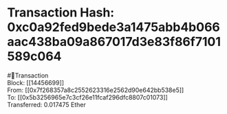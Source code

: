 
Transaction Hash: 0xc0a92fed9bede3a1475abb4b066aac438ba09a867017d3e83f86f7101589c064
====================================================================================
  
#💸Transaction  
Block: [[14456699]]  
From: [[0x7f268357a8c2552623316e2562d90e642bb538e5]]  
To: [[0x5b3256965e7c3cf26e11fcaf296dfc8807c01073]]  
Transferred: 0.017475 Ether